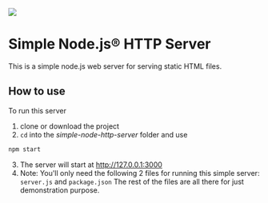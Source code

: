 ![](https://github.com/iftee/simple-nodejs-http-server/blob/master/cover.png)
# Simple Node.js® HTTP Server
This is a simple node.js web server for serving static HTML files.

## How to use
To run this server
1. clone or download the project
2. `cd` into the _simple-node-http-server_ folder and use
```sh
npm start
```
3. The server will start at http://127.0.0.1:3000
4. Note: You'll only need the following 2 files for running this simple server: `server.js` and `package.json`
The rest of the files are all there for just demonstration purpose.